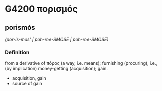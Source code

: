 # G4200 πορισμός

## porismós

_(por-is-mos' | poh-ree-SMOSE | poh-ree-SMOSE)_

### Definition

from a derivative of πόρος (a way, i.e. means); furnishing (procuring), i.e., (by implication) money-getting (acquisition); gain.

- acquisition, gain
- source of gain

